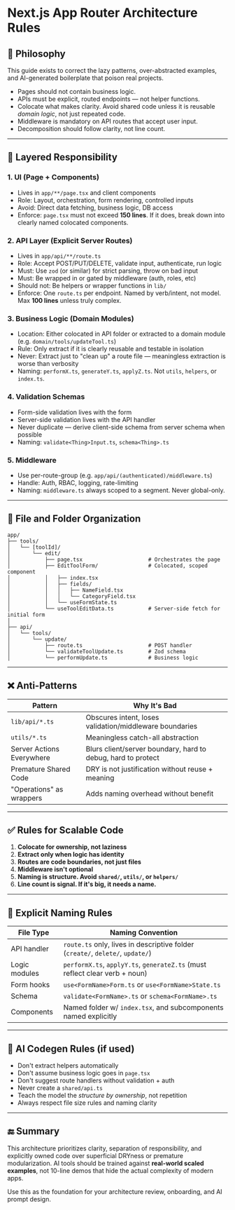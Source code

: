 # Next.js App Router Architecture Rules

## 🚨 Philosophy

This guide exists to correct the lazy patterns, over-abstracted examples, and AI-generated boilerplate that poison real projects.

- Pages should not contain business logic.
- APIs must be explicit, routed endpoints — not helper functions.
- Colocate what makes clarity. Avoid shared code unless it is reusable *domain logic*, not just repeated code.
- Middleware is mandatory on API routes that accept user input.
- Decomposition should follow clarity, not line count.

---

## 🔁 Layered Responsibility

### 1. **UI (Page + Components)**
- Lives in `app/**/page.tsx` and client components
- Role: Layout, orchestration, form rendering, controlled inputs
- Avoid: Direct data fetching, business logic, DB access
- Enforce: `page.tsx` must not exceed **150 lines**. If it does, break down into clearly named colocated components.

### 2. **API Layer (Explicit Server Routes)**
- Lives in `app/api/**/route.ts`
- Role: Accept POST/PUT/DELETE, validate input, authenticate, run logic
- Must: Use `zod` (or similar) for strict parsing, throw on bad input
- Must: Be wrapped in or gated by middleware (auth, roles, etc)
- Should not: Be helpers or wrapper functions in `lib/`
- Enforce: One `route.ts` per endpoint. Named by verb/intent, not model. Max **100 lines** unless truly complex.

### 3. **Business Logic (Domain Modules)**
- Location: Either colocated in API folder or extracted to a domain module (e.g. `domain/tools/updateTool.ts`)
- Rule: Only extract if it is clearly reusable and testable in isolation
- Never: Extract just to "clean up" a route file — meaningless extraction is worse than verbosity
- Naming: `performX.ts`, `generateY.ts`, `applyZ.ts`. Not `utils`, `helpers`, or `index.ts`.

### 4. **Validation Schemas**
- Form-side validation lives with the form
- Server-side validation lives with the API handler
- Never duplicate — derive client-side schema from server schema when possible
- Naming: `validate<Thing>Input.ts`, `schema<Thing>.ts`

### 5. **Middleware**
- Use per-route-group (e.g. `app/api/(authenticated)/middleware.ts`)
- Handle: Auth, RBAC, logging, rate-limiting
- Naming: `middleware.ts` always scoped to a segment. Never global-only.

---

## 📁 File and Folder Organization

```
app/
├── tools/
│   └── [toolId]/
│       └── edit/
│           ├── page.tsx                     # Orchestrates the page
│           ├── EditToolForm/                # Colocated, scoped component
│           │   ├── index.tsx
│           │   ├── fields/
│           │   │   ├── NameField.tsx
│           │   │   └── CategoryField.tsx
│           │   └── useFormState.ts
│           └── useToolEditData.ts           # Server-side fetch for initial form
│
├── api/
│   └── tools/
│       └── update/
│           ├── route.ts                     # POST handler
│           └── validateToolUpdate.ts        # Zod schema
│           └── performUpdate.ts             # Business logic
```

---

## ❌ Anti-Patterns

| Pattern | Why It's Bad |
| --- | --- |
| `lib/api/*.ts` | Obscures intent, loses validation/middleware boundaries |
| `utils/*.ts` | Meaningless catch-all abstraction |
| Server Actions Everywhere | Blurs client/server boundary, hard to debug, hard to protect |
| Premature Shared Code | DRY is not justification without reuse + meaning |
| "Operations" as wrappers | Adds naming overhead without benefit |

---

## ✅ Rules for Scalable Code

1. **Colocate for ownership, not laziness**
2. **Extract only when logic has identity**
3. **Routes are code boundaries, not just files**
4. **Middleware isn't optional**
5. **Naming is structure. Avoid `shared/`, `utils/`, or `helpers/`**
6. **Line count is signal. If it's big, it needs a name.**

---

## 📛 Explicit Naming Rules

| File Type | Naming Convention |
| --- | --- |
| API handler | `route.ts` only, lives in descriptive folder (`create/`, `delete/`, `update/`) |
| Logic modules | `performX.ts`, `applyY.ts`, `generateZ.ts` (must reflect clear verb + noun) |
| Form hooks | `use<FormName>Form.ts` or `use<FormName>State.ts` |
| Schema | `validate<FormName>.ts` or `schema<FormName>.ts` |
| Components | Named folder w/ `index.tsx`, and subcomponents named explicitly |

---

## 🧠 AI Codegen Rules (if used)

- Don't extract helpers automatically
- Don't assume business logic goes in `page.tsx`
- Don't suggest route handlers without validation + auth
- Never create a `shared/api.ts`
- Teach the model the *structure by ownership*, not repetition
- Always respect file size rules and naming clarity

---

## 🔚 Summary

This architecture prioritizes clarity, separation of responsibility, and explicitly owned code over superficial DRYness or premature modularization. AI tools should be trained against **real-world scaled examples**, not 10-line demos that hide the actual complexity of modern apps.

Use this as the foundation for your architecture review, onboarding, and AI prompt design.